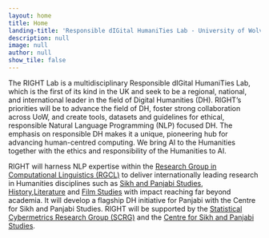 ```yaml
---
layout: home
title: Home
landing-title: 'Responsible dIGital HumaniTies Lab - University of Wolverhampton'
description: null
image: null
author: null
show_tile: false
---
```


<p>
The RIGHT Lab is a multidisciplinary Responsible dIGital HumaniTies Lab, which is the first of its kind in the UK and seek to be a regional, national, and international leader in the field of Digital Humanities (DH). RIGHT’s priorities will be to advance the field of DH, foster strong collaboration across UoW, and create tools, datasets and guidelines for ethical, responsible Natural Language Programming (NLP) focused DH. The emphasis on responsible DH makes it a unique, pioneering hub for advancing human-centred computing. We bring AI to the Humanities together with the ethics and responsibility of the Humanities to AI.

RIGHT will harness NLP expertise within the [Research Group in Computational Linguistics (RGCL)](http://rgcl.wlv.ac.uk/) to deliver internationally leading research in Humanities disciplines such as [Sikh and Panjabi Studies](https://www.wlv.ac.uk/schools-and-institutes/faculty-of-arts-business-and-social-sciences/school-of-humanities/centre-for-sikh-and-panjabi-studies/), [History](https://www.wlv.ac.uk/research/institutes-and-centres/centre-for-historical-research/),[Literature](https://www.wlv.ac.uk/schools-and-institutes/faculty-of-arts-business-and-social-sciences/school-of-humanities/) and [Film Studies](https://www.wlv.ac.uk/schools-and-institutes/faculty-of-arts-business-and-social-sciences/wolverhampton-school-of-art/) with impact reaching far beyond academia. It will develop a flagship DH initiative for Panjabi with the Centre for Sikh and Panjabi Studies. RIGHT will be supported by the [Statistical Cybermetrics Research Group (SCRG)](http://cybermetrics.wlv.ac.uk/) and the [Centre for Sikh and Panjabi Studies](https://www.wlv.ac.uk/schools-and-institutes/faculty-of-arts-business-and-social-sciences/school-of-humanities/centre-for-sikh-and-panjabi-studies/).

</p>
